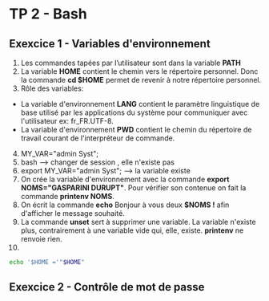 <h1>TP 2 -  Bash
<h2>Exexcice 1 - Variables d'environnement  </h2>

1. Les commandes tapées par l’utilisateur sont dans la variable **PATH** 
2. La variable **HOME** contient le chemin vers le répertoire personnel. Donc la commande **cd $HOME** permet de revenir à notre répertoire personnel.
3. Rôle des variables:
-   La variable d'environnement **LANG** contient le paramètre linguistique de base utilisé par les applications du système pour communiquer avec l'utilisateur ex: fr_FR.UTF-8.
- La variable d'environnement **PWD** contient le chemin du répertoire de travail courant de l'interpréteur de commande.
4.  MY_VAR="admin Syst";
5. bash --> changer de session , elle n'existe pas
6. export MY_VAR="admin Syst";  --> la variable existe
7. On crée la variable d'environnement avec la commande **export NOMS="GASPARINI DURUPT"**. Pour vérifier son contenue on fait la commande **printenv NOMS**.
8. On écrit la commande **echo** Bonjour à vous deux **$NOMS !** afin d'afficher le message souhaité.
9. La commande **unset** sert à supprimer une variable. La variable n'existe plus, contrairement à une variable vide qui, elle, existe. **printenv** ne renvoie rien.
10.
 ```bash 
echo '$HOME ='"$HOME"

```
<h2>Exexcice 2 - Contrôle de mot de passe  </h2>

 
